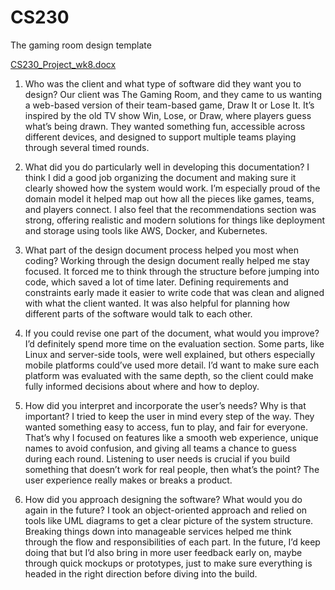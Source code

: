 # CS230
The gaming room design template

[CS230_Project_wk8.docx](https://github.com/user-attachments/files/20963153/CS230_Project_wk8.docx)

1. Who was the client and what type of software did they want you to design?
Our client was The Gaming Room, and they came to us wanting a web-based version of their team-based game, Draw It or Lose It. It’s inspired by the old TV show Win, Lose, or Draw, where players guess what’s being drawn. They wanted something fun, accessible across different devices, and designed to support multiple teams playing through several timed rounds.

2. What did you do particularly well in developing this documentation?
I think I did a good job organizing the document and making sure it clearly showed how the system would work. I’m especially proud of the domain model it helped map out how all the pieces like games, teams, and players connect. I also feel that the recommendations section was strong, offering realistic and modern solutions for things like deployment and storage using tools like AWS, Docker, and Kubernetes.

3. What part of the design document process helped you most when coding?
Working through the design document really helped me stay focused. It forced me to think through the structure before jumping into code, which saved a lot of time later. Defining requirements and constraints early made it easier to write code that was clean and aligned with what the client wanted. It was also helpful for planning how different parts of the software would talk to each other.

4. If you could revise one part of the document, what would you improve?
I’d definitely spend more time on the evaluation section. Some parts, like Linux and server-side tools, were well explained, but others especially mobile platforms could’ve used more detail. I’d want to make sure each platform was evaluated with the same depth, so the client could make fully informed decisions about where and how to deploy.

5. How did you interpret and incorporate the user’s needs? Why is that important?
I tried to keep the user in mind every step of the way. They wanted something easy to access, fun to play, and fair for everyone. That’s why I focused on features like a smooth web experience, unique names to avoid confusion, and giving all teams a chance to guess during each round. Listening to user needs is crucial if you build something that doesn’t work for real people, then what’s the point? The user experience really makes or breaks a product.

6. How did you approach designing the software? What would you do again in the future?
I took an object-oriented approach and relied on tools like UML diagrams to get a clear picture of the system structure. Breaking things down into manageable services helped me think through the flow and responsibilities of each part. In the future, I’d keep doing that but I’d also bring in more user feedback early on, maybe through quick mockups or prototypes, just to make sure everything is headed in the right direction before diving into the build.

